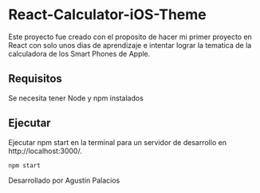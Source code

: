 # React-Calculator-iOS-Theme
Este proyecto fue creado con el proposito de hacer mi primer proyecto en React con solo unos dias de aprendizaje e intentar lograr la tematica de la calculadora de los Smart Phones de Apple.
## Requisitos
Se necesita tener Node y npm instalados
## Ejecutar
Ejecutar npm start en la terminal para un servidor de desarrollo en http://localhost:3000/.

```bash
npm start
```

Desarrollado por Agustin Palacios